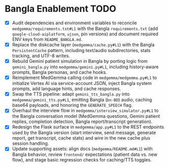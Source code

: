# Bangla Enablement TODO

- [x] Audit dependencies and environment variables to reconcile `medgemma/requirements.txt#L1` with the Bangla `requirements.txt` (add `google-cloud-aiplatform`, `ujson`, pin versions) and document required ENV keys from `README_BANGLA.md`.
- [x] Replace the diskcache layer (`medgemma/cache.py#L1`) with the Bangla `PersistentCache` pattern, including text/audio subdirectories, stats tracking, and UTF-8 writes.
- [x] Rebuild Gemini patient simulation in Bangla by porting logic from `gemini_bangla.py` into `medgemma/gemini.py#L1`, including history-aware prompts, Bangla personas, and cache hooks.
- [x] Reimplement MedGemma calling code in `medgemma/medgemma.py#L1` to initialize Vertex AI via service-account JSON, inject Bangla system prompts, add language hints, and cache responses.
- [x] Swap the TTS pipeline: adapt `gemini_tts_bangla.py` into `medgemma/gemini_tts.py#L1`, emitting Bangla (`bn-BD`) audio, caching base64 payloads, and honoring the `GENERATE_SPEECH` flag.
- [x] Overhaul the interview flow in `medgemma/interview_simulator.py#L1` to the Bangla conversation model (MedGemma questions, Gemini patient replies, completion detection, Bangla report/transcript generation).
- [x] Redesign the Flask surface in `medgemma/app.py#L1` to the REST endpoints used by the Bangla version (start interview, send message, generate report, get transcript, cache stats) and wire in the new cache plus session handling.
- [x] Update supporting assets: align docs (`medgemma/README.md#L1`) with Bangla behavior, review `frontend/` expectations (patient data vs. new flow), and stage basic regression checks for caching/TTS toggles.

